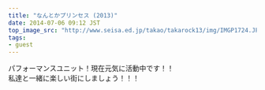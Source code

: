 ```yaml
---
title: "なんとかプリンセス (2013)"
date: 2014-07-06 09:12 JST
top_image_src: "http://www.seisa.ed.jp/takao/takarock13/img/IMGP1724.JPG"
tags:
- guest
---
```

パフォーマンスユニット！現在元気に活動中です！！  
私達と一緒に楽しい街にしましょう！！！